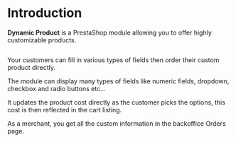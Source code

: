 # Introduction

**Dynamic Product** is a PrestaShop module allowing you to offer highly customizable products.  

<img srcset="./images/dynamic-product-addons.jpg 2x" class="border">

Your customers can fill in various types of fields then order their custom product directly.  

The module can display many types of fields like numeric fields, dropdown, checkbox and radio buttons etc...  
<img srcset="./images/fields-example.jpg 2x" class="border">

It updates the product cost directly as the customer picks the options, this cost is then reflected in the cart listing.
<img srcset="./images/cart.jpg 2x" class="border">

As a merchant, you get all the custom information in the backoffice Orders page.
<img srcset="./images/order.jpg 2x" class="border">

